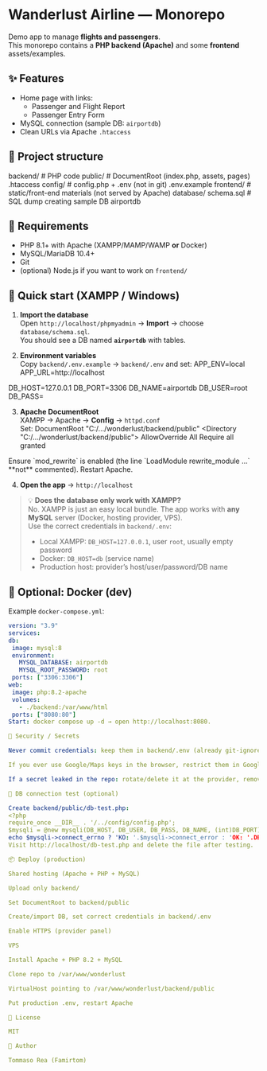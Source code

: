 # Wanderlust Airline — Monorepo

Demo app to manage **flights and passengers**.  
This monorepo contains a **PHP backend (Apache)** and some **frontend** assets/examples.

## ✨ Features
- Home page with links:
  - Passenger and Flight Report
  - Passenger Entry Form
- MySQL connection (sample DB: `airportdb`)
- Clean URLs via Apache `.htaccess`

## 📁 Project structure
backend/ # PHP code
public/ # DocumentRoot (index.php, assets, pages)
.htaccess
config/ # config.php + .env (not in git)
.env.example
frontend/ # static/front-end materials (not served by Apache)
database/
schema.sql # SQL dump creating sample DB airportdb

## 🧰 Requirements
- PHP 8.1+ with Apache (XAMPP/MAMP/WAMP **or** Docker)
- MySQL/MariaDB 10.4+
- Git
- (optional) Node.js if you want to work on `frontend/`

## 🚀 Quick start (XAMPP / Windows)
1) **Import the database**  
   Open `http://localhost/phpmyadmin` → **Import** → choose `database/schema.sql`.  
   You should see a DB named **`airportdb`** with tables.

2) **Environment variables**  
   Copy `backend/.env.example` → `backend/.env` and set:
   APP_ENV=local
APP_URL=http://localhost

DB_HOST=127.0.0.1
DB_PORT=3306
DB_NAME=airportdb
DB_USER=root
DB_PASS=

3) **Apache DocumentRoot**  
XAMPP → Apache → **Config** → `httpd.conf`  
Set:
DocumentRoot "C:/.../wonderlust/backend/public"
<Directory "C:/.../wonderlust/backend/public">
AllowOverride All
Require all granted
</Directory>
Ensure `mod_rewrite` is enabled (the line `LoadModule rewrite_module ...` **not** commented).  
Restart Apache.

4) **Open the app** → `http://localhost`  

> 💡 **Does the database only work with XAMPP?**  
> No. XAMPP is just an easy local bundle. The app works with **any MySQL** server (Docker, hosting provider, VPS).  
> Use the correct credentials in `backend/.env`:
> - Local XAMPP: `DB_HOST=127.0.0.1`, user `root`, usually empty password  
> - Docker: `DB_HOST=db` (service name)  
> - Production host: provider’s host/user/password/DB name

## 🐳 Optional: Docker (dev)
Example `docker-compose.yml`:
```yaml
version: "3.9"
services:
db:
 image: mysql:8
 environment:
   MYSQL_DATABASE: airportdb
   MYSQL_ROOT_PASSWORD: root
 ports: ["3306:3306"]
web:
 image: php:8.2-apache
 volumes:
   - ./backend:/var/www/html
 ports: ["8080:80"]
Start: docker compose up -d → open http://localhost:8080.

🔐 Security / Secrets

Never commit credentials: keep them in backend/.env (already git-ignored).

If you ever use Google/Maps keys in the browser, restrict them in Google Cloud (HTTP referrers + only the APIs you use).

If a secret leaked in the repo: rotate/delete it at the provider, remove from code, and (optionally) clean git history.

🧪 DB connection test (optional)

Create backend/public/db-test.php:
<?php
require_once __DIR__ . '/../config/config.php';
$mysqli = @new mysqli(DB_HOST, DB_USER, DB_PASS, DB_NAME, (int)DB_PORT);
echo $mysqli->connect_errno ? 'KO: '.$mysqli->connect_error : 'OK: '.DB_NAME;
Visit http://localhost/db-test.php and delete the file after testing.

📦 Deploy (production)

Shared hosting (Apache + PHP + MySQL)

Upload only backend/

Set DocumentRoot to backend/public

Create/import DB, set correct credentials in backend/.env

Enable HTTPS (provider panel)

VPS

Install Apache + PHP 8.2 + MySQL

Clone repo to /var/www/wonderlust

VirtualHost pointing to /var/www/wonderlust/backend/public

Put production .env, restart Apache

📝 License

MIT

👤 Author

Tommaso Rea (Famirtom)


